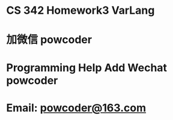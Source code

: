 # CS 342 Homework3 VarLang
# 加微信 powcoder

# Programming Help Add Wechat powcoder

# Email: powcoder@163.com

